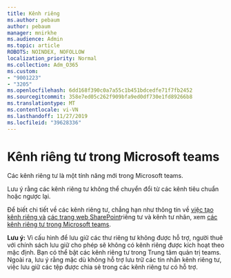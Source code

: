 ```yaml
---
title: Kênh riêng
ms.author: pebaum
author: pebaum
manager: mnirkhe
ms.audience: Admin
ms.topic: article
ROBOTS: NOINDEX, NOFOLLOW
localization_priority: Normal
ms.collection: Adm_O365
ms.custom:
- "9001223"
- "3205"
ms.openlocfilehash: 6dd168f390c0a7a55c1b451bdcedfe71f7fb2452
ms.sourcegitcommit: 358e7ed05c262f909bfa9ed0df730e1fd89266b8
ms.translationtype: MT
ms.contentlocale: vi-VN
ms.lasthandoff: 11/27/2019
ms.locfileid: "39628336"
---
```

# <a name="private-channels-in-microsoft-teams"></a>Kênh riêng tư trong Microsoft teams

Các kênh riêng tư là một tính năng mới trong Microsoft teams. 

Lưu ý rằng các kênh riêng tư không thể chuyển đổi từ các kênh tiêu chuẩn hoặc ngược lại.

Để biết chi tiết về các kênh riêng tư, chẳng hạn như thông tin về [việc tạo kênh riêng và](https://docs.microsoft.com/MicrosoftTeams/private-channels#private-channel-creation-and-membership) [các trang web SharePoint](https://docs.microsoft.com/MicrosoftTeams/private-channels#private-channel-sharepoint-sites)riêng tư và kênh tư nhân, xem [các kênh riêng tư trong Microsoft teams](https://docs.microsoft.com/MicrosoftTeams/private-channels). 

**Lưu ý:** Vì cấu hình để lưu giữ các thư riêng tư không được hỗ trợ, người thuê với chính sách lưu giữ cho phép sẽ không có kênh riêng được kích hoạt theo mặc định. Bạn có thể bật các kênh riêng tư trong Trung tâm quản trị teams. Ngoài ra, lưu ý rằng mặc dù không hỗ trợ lưu trữ các tin nhắn kênh riêng tư, việc lưu giữ các tệp được chia sẻ trong các kênh riêng tư có hỗ trợ.